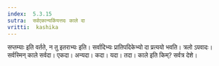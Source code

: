 ```yaml
---
index:  5.3.15
sutra:  सर्वएकान्यकिंयत्तदः काले दा
vritti:  kashika 
---
```


सप्तम्याः इति वर्तते, न तु इतराभ्यः इति। सर्वादिभ्यः प्रातिपदिकेभ्यो दा प्रत्ययो भवति। त्रलो ऽपवादः। सर्वस्मिन् काले सर्वदा। एकदा। अन्यदा। कदा। यदा। तदा। काले इति किम्? सर्वत्र देशे।

